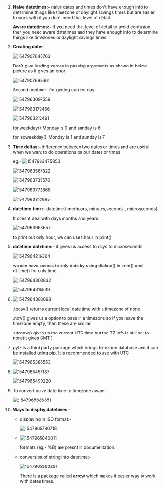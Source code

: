 1. **Naive datetimes:-** naive dates and times don't have enough info to determine things like timezone or daylight savings times but are easier to work with if you don't need that level of detail.

   **Aware datetimes:-** If you need that level of detail to avoid confusion then you need aware datetimes and they have enough info to determine things like timezones or daylight savings times.

2. **Creating date:-**

   ![1547907646763](https://github.com/adityakuppa26/Python-Notes/blob/lalith_notes/images/1547907646763.png) 

   Don't give leading zeroes in passing arguments as shown in below picture as it gives an error

   ![1547907695661](https://github.com/adityakuppa26/Python-Notes/blob/lalith_notes/images/1547907695661.png)

   Second method:- for getting current day 

   ![1547963097559](https://github.com/adityakuppa26/Python-Notes/blob/lalith_notes/images/1547963097559.png)

   ![1547963179456](https://github.com/adityakuppa26/Python-Notes/blob/lalith_notes/images/1547963179456.png)

   ![1547963212491](https://github.com/adityakuppa26/Python-Notes/blob/lalith_notes/images/1547963212491.png)

   for weekday()-Monday is 0 and sunday is 6

   for isoweekday()-Monday is 1 and sunday is 7

3. **Time deltas:-** difference between two dates or times and are useful when we want to do operations on our dates or times

   eg:- ![1547963475853](https://github.com/adityakuppa26/Python-Notes/blob/lalith_notes/images/1547963475853.png)

   ![1547963567822](https://github.com/adityakuppa26/Python-Notes/blob/lalith_notes/images/1547963567822.png)

   ![1547963735576](https://github.com/adityakuppa26/Python-Notes/blob/lalith_notes/images/1547963735576.png)           

   ![1547963772868](https://github.com/adityakuppa26/Python-Notes/blob/lalith_notes/images/1547963772868.png)

   ![1547963813965](https://github.com/adityakuppa26/Python-Notes/blob/lalith_notes/images/1547963813965.png)

4. **datetime.time:-** datetime.time(hours, minutes,seconds , microseconds)

   It doesnt deal with days months and years.

   ![1547963968657](https://github.com/adityakuppa26/Python-Notes/blob/lalith_notes/images/1547963968657.png)

   to print out only hour, we can use t.hour in print()

5. **datetime.datetime:-** it gives us access to days to microseconds.

   ![1547964216364](https://github.com/adityakuppa26/Python-Notes/blob/lalith_notes/images/1547964216364.png)

   we can have access to only date by using dt.date() in print() and dt.time() for only time.

   ![1547964303832](https://github.com/adityakuppa26/Python-Notes/blob/lalith_notes/images/1547964303832.png) 

   ![1547964315539](https://github.com/adityakuppa26/Python-Notes/blob/lalith_notes/images/1547964315539.png)

6. ![1547964388098](https://github.com/adityakuppa26/Python-Notes/blob/lalith_notes/images/1547964388098.png)

   .today() returns current local date time with a timezone of none

   .now() gives us a option to pass in a timezone so if you leave the timezone empty, then these are similar.

   .utcnow() gives us the current UTC time but the TZ info is stiil set to none(it gives GMT )

7. pytz is a third party package which brings timezone database and it can be installed using pip. It is recommended to use with UTC

   ![1547965386553](https://github.com/adityakuppa26/Python-Notes/blob/lalith_notes/images/1547965386553.png)

8. ![1547965457187](https://github.com/adityakuppa26/Python-Notes/blob/lalith_notes/images/1547965457187.png) 

   ![1547965490220](https://github.com/adityakuppa26/Python-Notes/blob/lalith_notes/images/1547965490220.png) 

   

9. To convert naive date time to timezone aware:-

   ![;1547965686351](https://github.com/adityakuppa26/Python-Notes/blob/lalith_notes/images/1547965686351.png) 

10. **Ways to display datetimes**:-

    - displaying in ISO format:-

      ![1547965780718](https://github.com/adityakuppa26/Python-Notes/blob/lalith_notes/images/1547965780718.png)

    - ![1547965840011](https://github.com/adityakuppa26/Python-Notes/blob/lalith_notes/images/1547965840011.png) 

      formats (eg:- %B) are presnt in documentation.

    - conversion of string into datetime:-

      ![1547965960291](https://github.com/adityakuppa26/Python-Notes/blob/lalith_notes/images/1547965960291.png) 

      There is a package called **arrow** which makes it easier way to work with dates times.

